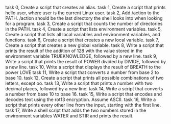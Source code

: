 task 0, Create a script that creates an alias.
task 1, Create a script that prints hello user, where user is the current Linux user.
task 2, Add /action to the PATH. /action should be the last directory the shell looks into when looking for a program.
task 3, Create a script that counts the number of directories in the PATH.
task 4, Create a script that lists environment variables.
task 5, Create a script that lists all local variables and environment variables, and functions.
task 6, Create a script that creates a new local variable.
task 7, Create a script that creates a new global variable.
task 8, Write a script that prints the result of the addition of 128 with the value stored in the environment variable TRUEKNOWLEDGE, followed by a new line.
task 9, Write a script that prints the result of POWER divided by DIVIDE, followed by a new line.
task 10, Write a script that displays the result of BREATH to the power LOVE
task 11, Write a script that converts a number from base 2 to base 10.
task 12, Create a script that prints all possible combinations of two letters, except oo.
task 13, Write a script that prints a number with two decimal places, followed by a new line.
task 14, Write a script that converts a number from base 10 to base 16.
task 15, Write a script that encodes and decodes text using the rot13 encryption. Assume ASCII.
task 16, Write a script that prints every other line from the input, starting with the first line.
task 17, Write a shell script that adds the two numbers stored in the environment variables WATER and STIR and prints the result.
